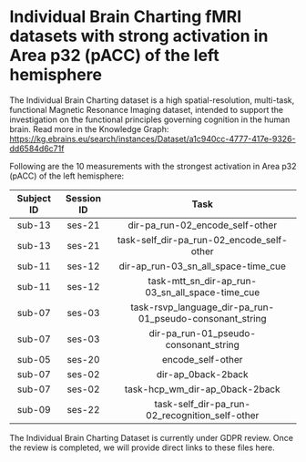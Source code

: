 # Individual Brain Charting fMRI datasets with strong activation in Area p32 (pACC) of the left hemisphere

The Individual Brain Charting dataset is a high spatial-resolution, multi-task, functional Magnetic Resonance Imaging dataset, intended to support the investigation on the functional principles governing cognition in the human brain.
Read more in the Knowledge Graph: https://kg.ebrains.eu/search/instances/Dataset/a1c940cc-4777-417e-9326-dd6584d6c71f

Following are the 10 measurements with the strongest activation in Area p32 (pACC) of the left hemisphere:

| Subject ID | Session ID | Task |
| :-: | :-: | :-: |
| sub-13 | ses-21 | dir-pa_run-02_encode_self-other|
| sub-13 | ses-21 | task-self_dir-pa_run-02_encode_self-other|
| sub-11 | ses-12 | dir-ap_run-03_sn_all_space-time_cue|
| sub-11 | ses-12 | task-mtt_sn_dir-ap_run-03_sn_all_space-time_cue|
| sub-07 | ses-03 | task-rsvp_language_dir-pa_run-01_pseudo-consonant_string|
| sub-07 | ses-03 | dir-pa_run-01_pseudo-consonant_string|
| sub-05 | ses-20 | encode_self-other|
| sub-07 | ses-02 | dir-ap_0back-2back|
| sub-07 | ses-02 | task-hcp_wm_dir-ap_0back-2back|
| sub-09 | ses-22 | task-self_dir-pa_run-02_recognition_self-other|


The Individual Brain Charting Dataset is currently under GDPR review. Once the review is completed, we will provide direct links to these files here.